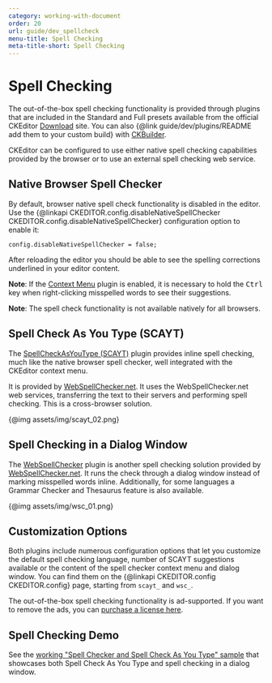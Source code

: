 ```yaml
---
category: working-with-document
order: 20
url: guide/dev_spellcheck
menu-title: Spell Checking
meta-title-short: Spell Checking
---
```

<!--
Copyright (c) 2003-2018, CKSource - Frederico Knabben. All rights reserved.
For licensing, see LICENSE.md.
-->

# Spell Checking

<info-box info=""> The out-of-the-box spell checking functionality is provided through plugins that are included in the Standard and Full presets available from the official CKEditor <a href="https://ckeditor.com/ckeditor-4/download/">Download</a> site. You can also {@link guide/dev/plugins/README add them to your custom build} with <a href="https://ckeditor.com/cke4/builder">CKBuilder</a>.
</info-box>

CKEditor can be configured to use either native spell checking capabilities provided by the browser or to use an external spell checking web service.

## Native Browser Spell Checker

By default, browser native spell check functionality is disabled in the editor. Use the {@linkapi CKEDITOR.config.disableNativeSpellChecker CKEDITOR.config.disableNativeSpellChecker} configuration option to enable it:

	config.disableNativeSpellChecker = false;

After reloading the editor you should be able to see the spelling corrections underlined in your editor content.

**Note**: If the [Context Menu](https://ckeditor.com/cke4/addon/contextmenu) plugin is enabled, it is necessary to hold the <kbd>Ctrl</kbd> key when right-clicking misspelled words to see their suggestions.

**Note**: The spell check functionality is not available natively for all browsers.

## Spell Check As You Type (SCAYT)

The [SpellCheckAsYouType (SCAYT)](https://ckeditor.com/cke4/addon/scayt) plugin provides inline spell checking, much like the native browser spell checker, well integrated with the CKEditor context menu.

It is provided by [WebSpellChecker.net](http://www.webspellchecker.net/). It uses the WebSpellChecker.net web services, transferring the text to their servers and performing spell checking. This is a cross-browser solution.

{@img assets/img/scayt_02.png}

## Spell Checking in a Dialog Window

The [WebSpellChecker](https://ckeditor.com/cke4/addon/wsc) plugin is another spell checking solution provided by [WebSpellChecker.net](http://www.webspellchecker.net/). It runs the check through a dialog window instead of marking misspelled words inline. Additionally, for some languages a Grammar Checker and Thesaurus feature is also available.

{@img assets/img/wsc_01.png}

## Customization Options

Both plugins include numerous configuration options that let you customize the default spell checking
language, number of SCAYT suggestions available or the content of the spell checker context menu and dialog window.
You can find them on the {@linkapi CKEDITOR.config CKEDITOR.config} page, starting from `scayt_` and `wsc_`.

<info-box hint=""> The out-of-the-box spell checking functionality is ad-supported. If you want to remove the ads, you can <a href="http://cksource.com/ckeditor/services#spellCheck">purchase a license here</a>.
</info-box>

## Spell Checking Demo

See the [working "Spell Checker and Spell Check As You Type" sample](https://sdk.ckeditor.com/samples/spellchecker.html) that showcases both Spell Check As You Type and spell checking in a dialog window.
